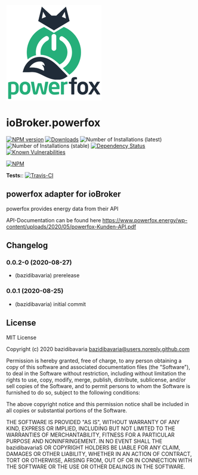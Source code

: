 ![Logo](admin/powerfox.png)
# ioBroker.powerfox

[![NPM version](http://img.shields.io/npm/v/iobroker.powerfox.svg)](https://www.npmjs.com/package/iobroker.powerfox)
[![Downloads](https://img.shields.io/npm/dm/iobroker.powerfox.svg)](https://www.npmjs.com/package/iobroker.powerfox)
![Number of Installations (latest)](http://iobroker.live/badges/powerfox-installed.svg)
![Number of Installations (stable)](http://iobroker.live/badges/powerfox-stable.svg)
[![Dependency Status](https://img.shields.io/david/bazidibavaria/iobroker.powerfox.svg)](https://david-dm.org/bazidibavaria/iobroker.powerfox)
[![Known Vulnerabilities](https://snyk.io/test/github/bazidibavaria/ioBroker.powerfox/badge.svg)](https://snyk.io/test/github/bazidibavaria/ioBroker.powerfox)

[![NPM](https://nodei.co/npm/iobroker.powerfox.png?downloads=true)](https://nodei.co/npm/iobroker.powerfox/)

**Tests:**: [![Travis-CI](http://img.shields.io/travis/bazidibavaria/ioBroker.powerfox/master.svg)](https://travis-ci.org/bazidibavaria/ioBroker.powerfox)

## powerfox adapter for ioBroker

powerfox provides energy data from their API

API-Documentation can be found here
https://www.powerfox.energy/wp-content/uploads/2020/05/powerfox-Kunden-API.pdf

## Changelog
<!--
    Placeholder for the next version (at the beginning of the line):
    ### __WORK IN PROGRESS__
-->

### 0.0.2-0 (2020-08-27)
* (bazidibavaria) prerelease

### 0.0.1 (2020-08-25)
* (bazidibavaria) initial commit

## License
MIT License

Copyright (c) 2020 bazidibavaria <bazidibavaria@users.noreply.github.com>

Permission is hereby granted, free of charge, to any person obtaining a copy
of this software and associated documentation files (the "Software"), to deal
in the Software without restriction, including without limitation the rights
to use, copy, modify, merge, publish, distribute, sublicense, and/or sell
copies of the Software, and to permit persons to whom the Software is
furnished to do so, subject to the following conditions:

The above copyright notice and this permission notice shall be included in all
copies or substantial portions of the Software.

THE SOFTWARE IS PROVIDED "AS IS", WITHOUT WARRANTY OF ANY KIND, EXPRESS OR
IMPLIED, INCLUDING BUT NOT LIMITED TO THE WARRANTIES OF MERCHANTABILITY,
FITNESS FOR A PARTICULAR PURPOSE AND NONINFRINGEMENT. IN NO EVENT SHALL THE
bazidibavariaS OR COPYRIGHT HOLDERS BE LIABLE FOR ANY CLAIM, DAMAGES OR OTHER
LIABILITY, WHETHER IN AN ACTION OF CONTRACT, TORT OR OTHERWISE, ARISING FROM,
OUT OF OR IN CONNECTION WITH THE SOFTWARE OR THE USE OR OTHER DEALINGS IN THE
SOFTWARE.